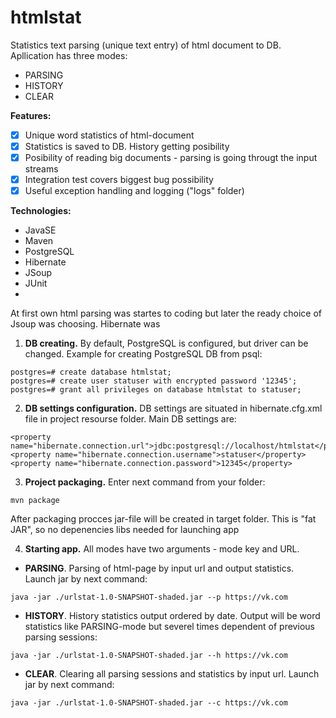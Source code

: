 # htmlstat
Statistics text parsing (unique text entry) of html document to DB. Apllication has three modes:
* PARSING
* HISTORY
* CLEAR

**Features:**
- [x] Unique word statistics of html-document
- [x] Statistics is saved to DB. History getting posibility
- [x] Posibility of reading big documents - parsing is going througt the input streams
- [x] Integration test covers biggest bug possibility
- [x] Useful exception handling and logging ("logs" folder)

**Technologies:**
- JavaSE
- Maven
- PostgreSQL
- Hibernate
- JSoup
- JUnit
- 
At first own html parsing was startes to coding but later the ready choice of Jsoup was choosing. Hibernate was 

1. **DB creating.** By default, PostgreSQL is configured, but driver can be changed. Example for creating PostgreSQL DB from psql:
```
postgres=# create database htmlstat;
postgres=# create user statuser with encrypted password '12345';
postgres=# grant all privileges on database htmlstat to statuser;
```
2. **DB settings configuration.** DB settings are situated in hibernate.cfg.xml file in project resourse folder. Main DB settings are:
```
<property name="hibernate.connection.url">jdbc:postgresql://localhost/htmlstat</property>
<property name="hibernate.connection.username">statuser</property>
<property name="hibernate.connection.password">12345</property>
 ```
3. **Project packaging.** Enter next command from your folder:
```
mvn package
```
After packaging procces jar-file will be created in target folder. This is "fat JAR", so no depenencies libs needed for launching app

4. **Starting app.** All modes have two arguments - mode key and URL.
* **PARSING**. Parsing of html-page by input url and output statistics. Launch jar by next command:
```
java -jar ./urlstat-1.0-SNAPSHOT-shaded.jar --p https://vk.com
```
* **HISTORY**. History statistics output ordered by date. Output will be word statistics like PARSING-mode but severel times dependent of previous parsing sessions:
```
java -jar ./urlstat-1.0-SNAPSHOT-shaded.jar --h https://vk.com
```
* **CLEAR**. Clearing all parsing sessions and statistics by input url. Launch jar by next command:
```
java -jar ./urlstat-1.0-SNAPSHOT-shaded.jar --c https://vk.com
```
